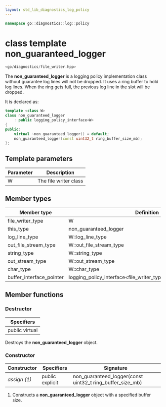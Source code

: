 ```yaml
---
layout: std_lib_diagnostics_log_policy
---
```


```c++
namespace go::diagnostics::log::policy
```

# class template non_guaranteed_logger

```c++
<go/diagnostics/file_writer.hpp>
```

The **non_guaranteed_logger** is a logging policy implementation class
without guarantee log lines will not be dropped. It uses a ring buffer
to hold log lines. When the ring gets full, the previous log line in the
slot will be dropped.

It is declared as:

```c++
template <class W>
class non_guaranteed_logger
    : public logging_policy_interface<W>
{
public:
    virtual ~non_guaranteed_logger() = default;
    non_guaranteed_logger(const uint32_t ring_buffer_size_mb);
};
```

## Template parameters

Parameter | Description
-|-
W | The file writer class

## Member types

Member type | Definition
-|-
file_writer_type | W
this_type | non_guaranteed_logger<W>
log_line_type | W\::log_line_type
out_file_stream_type | W\::out_file_stream_type
string_type | W\::string_type
out_stream_type | W\::out_stream_type
char_type | W\::char_type
buffer_interface_pointer | logging_policy_interface<file_writer_type>\::buffer_interface_pointer

## Member functions

### Destructor

Specifiers |
-|
public virtual |

Destroys the **non_guaranteed_logger** object.

### Constructor

Constructor | Specifiers | Signature
-|-|-
*assign (1)* | public explicit | non_guaranteed_logger(const uint32_t ring_buffer_size_mb)

1. Constructs a **non_guaranteed_logger** object with a specified buffer size.
